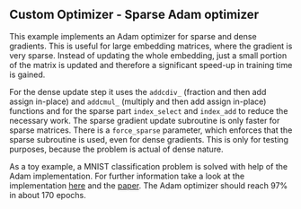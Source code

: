 ## Custom Optimizer - Sparse Adam optimizer

This example implements an Adam optimizer for sparse and dense gradients. This is useful for large embedding matrices, where the gradient is very sparse. Instead of updating the whole embedding, just a small portion of the matrix is updated and therefore a significant speed-up in training time is gained. 

For the dense update step it uses the `addcdiv_` (fraction and then add assign in-place) and `addcmul_` (multiply and then add assign in-place) functions and for the sparse part `index_select` and `index_add` to reduce the necessary work. The sparse gradient update subroutine is only faster for sparse matrices. There is a `force_sparse` parameter, which enforces that the sparse subroutine is used, even for dense gradients. This is only for testing purposes, because the problem is actual of dense nature.

As a toy example, a MNIST classification problem is solved with help of the Adam implementation. For further information take a look at the implementation [here](https://github.com/pytorch/pytorch/blob/master/torch/optim/sparse_adam.py) and the [paper](https://arxiv.org/abs/1412.6980). The Adam optimizer should reach 97% in about 170 epochs.
